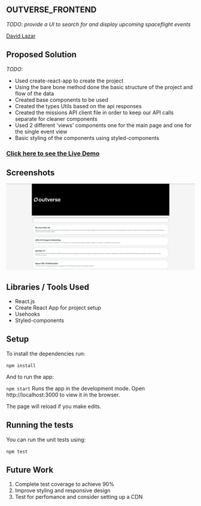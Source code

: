 ## OUTVERSE_FRONTEND

*TODO: provide a UI to search for and display upcoming spaceflight events*

[David Lazar](mailto:me@davidlazar.co)

## Proposed Solution

*TODO:*
- Used create-react-app to create the project
- Using the bare bone method done the basic structure of the project and flow of the data
- Created base components to be used
- Created the types Utils based on the api responses
- Created the missions API client file in order to keep our API calls separate for cleaner components
- Used 2 different 'views' components one for the main page and one for the single event view
- Basic styling of the components using styled-components

### [Click here to see the Live Demo]([LINK_TO_THE_DEPLOYED_APP])

## Screenshots
![alt text](src/assets/app_screenshot.png)


## Libraries / Tools Used

- React.js
- Create React App for project setup
- Usehooks
- Styled-components

## Setup

To install the dependencies run:

`npm install`

And to run the app:

`npm start`
Runs the app in the development mode.
Open http://localhost:3000 to view it in the browser.

The page will reload if you make edits.


## Running the tests

You can run the unit tests using:

`npm test`


## Future Work

1. Complete test coverage to achieve 90%
2. Improve styling and responsive design
3. Test for perfomance and consider setting up a CDN
